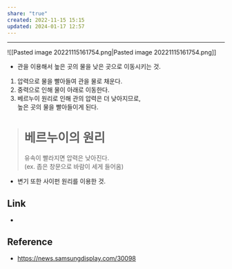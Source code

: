```yaml
---
share: "true"
created: 2022-11-15 15:15
updated: 2024-01-17 12:57
---
```


---

![[Pasted image 20221115161754.png|Pasted image 20221115161754.png]]

- 관을 이용해서 높은 곳의 물을 낮은 곳으로 이동시키는 것.

1. 압력으로 물을 빨아들여 관을 물로 채운다.
2. 중력으로 인해 물이 아래로 이동한다.
3. 베르누이 원리로 인해 관의 압력은 더 낮아지므로,  
    높은 곳의 물을 빨아들이게 된다.

> # 베르누이의 원리
> 유속이 빨라지면 압력은 낮아진다.  
> (ex. 좁은 창문으로 바람이 세게 들어옴)

- 변기 또한 사이펀 원리를 이용한 것.

## Link
- 


## Reference
- https://news.samsungdisplay.com/30098